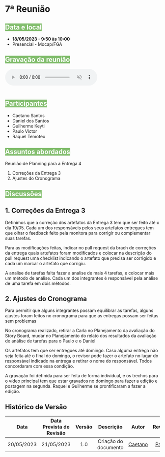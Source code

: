 # 7ª Reunião

## <text style="background-color: #81BD6C; color:white">Data e local</text> 
- **18/05/2023 - 9:50 às 10:00**
- Presencial - Mocap/FGA 

## <text style="background-color: #81BD6C; color:white">Gravação da reunião</text> 

<audio controls autoplay muted>
  <source src="./../../assets/reuniao07_ihc.m4a" type="audio/m4a">
</audio>
<br>
<br>

## <text style="background-color: #81BD6C; color:white">Participantes</text> 
- Caetano Santos
- Daniel dos Santos
- Guilherme Keyti
- Paulo Victor 
- Raquel Temoteo

## <text style="background-color: #81BD6C; color:white">Assuntos abordados</text> 
Reunião de Planning para a Entrega 4
1. Correções da Entrega 3
2. Ajustes do Cronograma

## <text style="background-color: #81BD6C; color:white">Discussões</text> 

## 1. Correções da Entrega 3
Definimos que a correção dos artefatos da Entrega 3 tem que ser feito até o dia 19/05. Cada um dos responsáveis pelos seus artefatos entregues tem que olhar o feedback feito pela monitora para corrigir ou complementar suas tarefas.

Para as modificações feitas, indicar no pull request da brach de correções da entrega quais artefatos foram modificados e colocar na descrição do pull request uma checklist indicando o artefato que precisa ser corrigido e cada um marcar o artefato que corrigiu.

A analise de tarefas falta fazer a analise de mais 4 tarefas, e colocar mais um método de análise. Cada um dos integrantes é responsável pela análise de uma tarefa em dois métodos.

## 2. Ajustes do Cronograma

Para permitir que alguns integrantes possam equilibrar as tarefas, alguns ajustes foram feitos no cronograma para que as entregas possam ser feitas sem problemas

No cronograma realizado, retirar a Carla no Planejamento da avaliação do Story Board, mudar no Planejamento do relato dos resultados da avaliação de análise de tarefas para o Paulo e o Daniel

Os artefatos tem que ser entregues até domingo. Caso alguma entrega não seja feita até o final do domingo, o revisor pode fazer o artefato no lugar do responsável indicado na entrega e retirar o nome do responsável. Todos concordaram com essa condição.

A gravação foi definida para ser feita de forma individual, e os trechos para o vídeo principal tem que estar gravados no domingo para fazer a edição e postagem na segunda. Raquel e Guilherme se prontificaram a fazer a edição.



## Histórico de Versão
| Data | Data Prevista de Revisão | Versão | Descrição | Autor | Revisor |
| :-: | :-: | :-: | :-: | :-: | :-: |
| 20/05/2023 | 21/05/2023 | 1.0 | Criação do documento | [Caetano](https://github.com/caeslucio) | [Paulo](https://github.com/PauloVictorFS) |
